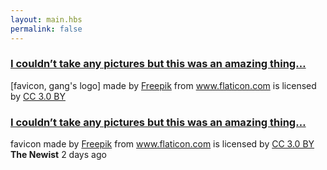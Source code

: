 ```yaml
---
layout: main.hbs
permalink: false
---
```

<div class="gang500ml mdl-grid">

<div class="mdl-card amazing mdl-cell mdl-cell--12-col">
    <div class="mdl-card__title mdl-color-text--grey-50">
    <h3 class="quote"><a href="entry.html">I couldn’t take any pictures but this was an amazing thing…</a></h3>
    </div>
    <div class="mdl-card__supporting-text mdl-color-text--grey-600">
        <div>[favicon, gang's logo] made by <a href="http://www.freepik.com" title="Freepik">Freepik</a> from <a href="https://www.flaticon.com/" title="Flaticon">www.flaticon.com</a> is licensed by <a href="http://creativecommons.org/licenses/by/3.0/" title="Creative Commons BY 3.0" target="_blank">CC 3.0 BY</a></div>
    </div>
</div>


<div class="mdl-card amazing mdl-cell mdl-cell--12-col">
    <div class="mdl-card__title mdl-color-text--grey-50">
    <h3 class="quote"><a href="entry.html">I couldn’t take any pictures but this was an amazing thing…</a></h3>
    </div>
    <div class="mdl-card__supporting-text mdl-color-text--grey-600">
        <div>favicon made by <a href="http://www.freepik.com" title="Freepik">Freepik</a> from <a href="https://www.flaticon.com/" title="Flaticon">www.flaticon.com</a> is licensed by <a href="http://creativecommons.org/licenses/by/3.0/" title="Creative Commons BY 3.0" target="_blank">CC 3.0 BY</a></div>
    </div>
    <div class="mdl-card__supporting-text meta mdl-color-text--grey-600">
    <div class="minilogo"></div>
    <div>
    <strong>The Newist</strong>
    <span>2 days ago</span>
    </div>
    </div>
</div>

</div>